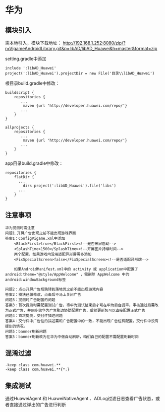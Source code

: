# 华为

## 模块引入

需本地引入，模块下载地址： http://192.168.1.252:8080/zip/?r=VigameAndroidLibrary.git&p=libAD/libAD_Huawei&h=master&format=zip 



setting.gradle中添加

```
include ':libAD_Huawei'
project(':libAD_Huawei').projectDir = new File('目录\\libAD_Huawei')
```

根目录build.gradle中修改：

```
buildscript {
    repositories {
       ...
        maven {url 'http://developer.huawei.com/repo/'}
       ...
    }    
}

allprojects {
    repositories {
       ...
        maven {url 'http://developer.huawei.com/repo/'}
       ...
    }
}

```

app目录build.gradle中修改：

```
repositories {
    flatDir {
      ...
        dirs project(':libAD_Huawei').file('libs')
      ...  
    }
}
```





## 注意事项

```text
华为提测时需注意
问题1.开屏广告出现之前不能出现游戏界面  
答案1：ConfigVigame.xml中添加
	<BlackFirst>true</BlackFirst><!--是否黑屏启动-->
    <SplashTime>1500</SplashTime><!--开屏图片持续时间-->
    两个配置，如果游戏内没用适配异形屏需多添加
    <FixSpecialScreen>false</FixSpecialScreen><!--是否适配异形牌-->
    
    如果AndroidManifest.xml中的 activity 或 application中配置了     android:theme="@style/AppWelcome" ，需删除 AppWelcome 中的android:windowBackground标签
    
问题2：点击开屏广告后跳转到落地页之前不能出现游戏内容
答案2：模块已做修改，点击后不马上关闭广告
问题3：提测时广告配置的问题
答案3：首次提测时需配置测试广告，待华为测试结束后才可在华为后台提审，审核通过后需改为正式广告，并同步给华为广告那边协助配置广告，后续更新包可以直接配置正式广告
问题4：首次提测，交付件描述问题
答案4：交付件中广告位的描述需和广告配置中的一致，不能出现广告位有配置，交付件中没有提到的情况。
问题5：banner刷新问题
答案5：banner刷新改为在华为中做自动刷新，咱们自己的配置不需配置刷新时间   

```

## 混淆过滤

```text
-keep class com.huawei.**
-keep class com.huawei.**{*;}
```

## 集成测试

通过HuaweiAgent  和 HuaweiNativeAgent 、ADLog过滤日志查看广告状态，或者直接通过弹出的广告进行判断

